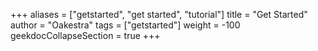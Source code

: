 +++
aliases = ["getstarted", "get started", "tutorial"]
title = "Get Started"
author =  "Oakestra"
tags = ["getstarted"]
weight = -100
geekdocCollapseSection =  true
+++
